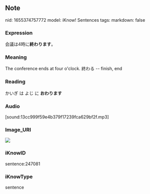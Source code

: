 ## Note
nid: 1655374757772
model: iKnow! Sentences
tags: 
markdown: false

### Expression
会議は4時に<b>終わります</b>。

### Meaning
The conference ends at four o'clock.
終わる -- finish, end

### Reading
かいぎ は よじ に <b>おわります</b>

### Audio
[sound:13cc999f59e4b379f17239fca629bf2f.mp3]

### Image_URI
<img src="f15f4706f5d8aeddfd3404ac12338e6c.jpg">

### iKnowID
sentence:247081

### iKnowType
sentence
